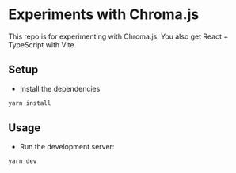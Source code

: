 # Experiments with Chroma.js

This repo is for experimenting with Chroma.js. You also get React + TypeScript
with Vite.

## Setup

- Install the dependencies

```bash
yarn install
```

## Usage

- Run the development server:

```bash
yarn dev
```
